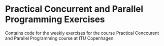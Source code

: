 # Practical Concurrent and Parallel Programming Exercises
Contains code for the weekly exercises for the course Practical Conccurent and Parallel Programming course at ITU Copenhagen.
